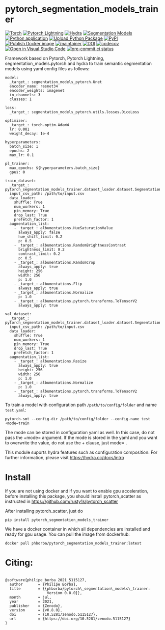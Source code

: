 # pytorch_segmentation_models_trainer


[![Torch](https://img.shields.io/badge/-PyTorch-red?logo=pytorch&labelColor=gray)](https://pytorch.org/get-started/locally/)
[![Pytorch Lightning](https://img.shields.io/badge/code-Lightning-blueviolet)](https://pytorchlightning.ai/)
[![Hydra](https://img.shields.io/badge/conf-hydra-blue)](https://hydra.cc/)
[![Segmentation Models](https://img.shields.io/badge/models-segmentation_models_pytorch-yellow)](https://github.com/qubvel/segmentation_models.pytorch)
[![Python application](https://github.com/phborba/pytorch_segmentation_models_trainer/actions/workflows/python-app.yml/badge.svg)](https://github.com/phborba/pytorch_segmentation_models_trainer/actions/workflows/python-app.yml)
[![Upload Python Package](https://github.com/phborba/pytorch_segmentation_models_trainer/actions/workflows/python-publish.yml/badge.svg)](https://github.com/phborba/pytorch_segmentation_models_trainer/actions/workflows/python-publish.yml)
[![PyPI](https://img.shields.io/pypi/v/pytorch-segmentation-models-trainer)](https://pypi.org/project/pytorch-segmentation-models-trainer/)
[![Publish Docker image](https://github.com/phborba/pytorch_segmentation_models_trainer/actions/workflows/docker-publish.yml/badge.svg)](https://github.com/phborba/pytorch_segmentation_models_trainer/actions/workflows/docker-publish.yml)
[![maintainer](https://img.shields.io/badge/maintainer-phborba-blue.svg)](https://github.com/phborba)
[![DOI](https://zenodo.org/badge/DOI/10.5281/zenodo.4573996.svg)](https://doi.org/10.5281/zenodo.4573996)
[![codecov](https://codecov.io/gh/phborba/pytorch_segmentation_models_trainer/branch/main/graph/badge.svg?token=PRJL5GVOL2)](https://codecov.io/gh/phborba/pytorch_segmentation_models_trainer)
[![Open in Visual Studio Code](https://open.vscode.dev/badges/open-in-vscode.svg)](https://open.vscode.dev/phborba/pytorch_segmentation_models_trainer)
[![pre-commit.ci status](https://results.pre-commit.ci/badge/github/phborba/pytorch_segmentation_models_trainer/main.svg)](https://results.pre-commit.ci/latest/github/phborba/pytorch_segmentation_models_trainer/main)


Framework based on Pytorch, Pytorch Lightning,  segmentation_models.pytorch and hydra to train semantic segmentation models using yaml config files as follows:

```
model:
  _target_: segmentation_models_pytorch.Unet
  encoder_name: resnet34
  encoder_weights: imagenet
  in_channels: 3
  classes: 1

loss:
  _target_: segmentation_models_pytorch.utils.losses.DiceLoss

optimizer:
  _target_: torch.optim.AdamW
  lr: 0.001
  weight_decay: 1e-4

hyperparameters:
  batch_size: 1
  epochs: 2
  max_lr: 0.1

pl_trainer:
  max_epochs: ${hyperparameters.batch_size}
  gpus: 0

train_dataset:
  _target_: pytorch_segmentation_models_trainer.dataset_loader.dataset.SegmentationDataset
  input_csv_path: /path/to/input.csv
  data_loader:
    shuffle: True
    num_workers: 1
    pin_memory: True
    drop_last: True
    prefetch_factor: 1
  augmentation_list:
    - _target_: albumentations.HueSaturationValue
      always_apply: false
      hue_shift_limit: 0.2
      p: 0.5
    - _target_: albumentations.RandomBrightnessContrast
      brightness_limit: 0.2
      contrast_limit: 0.2
      p: 0.5
    - _target_: albumentations.RandomCrop
      always_apply: true
      height: 256
      width: 256
      p: 1.0
    - _target_: albumentations.Flip
      always_apply: true
    - _target_: albumentations.Normalize
      p: 1.0
    - _target_: albumentations.pytorch.transforms.ToTensorV2
      always_apply: true

val_dataset:
  _target_: pytorch_segmentation_models_trainer.dataset_loader.dataset.SegmentationDataset
  input_csv_path: /path/to/input.csv
  data_loader:
    shuffle: True
    num_workers: 1
    pin_memory: True
    drop_last: True
    prefetch_factor: 1
  augmentation_list:
    - _target_: albumentations.Resize
      always_apply: true
      height: 256
      width: 256
      p: 1.0
    - _target_: albumentations.Normalize
      p: 1.0
    - _target_: albumentations.pytorch.transforms.ToTensorV2
      always_apply: true
```

To train a model with configuration path ```/path/to/config/folder``` and name ```test.yaml```:

```
pytorch-smt --config-dir /path/to/config/folder --config-name test +mode=train
```

The mode can be stored in configuration yaml as well. In this case, do not pass the +mode= argument. If the mode is stored in the yaml and you want to overwrite the value, do not use the + clause, just mode= .

This module suports hydra features such as configuration composition. For further information, please visit https://hydra.cc/docs/intro

# Install

If you are not using docker and if you want to enable gpu acceleration, before installing this package, you should install pytorch_scatter as instructed in https://github.com/rusty1s/pytorch_scatter 

After installing pytorch_scatter, just do

```
pip install pytorch_segmentation_models_trainer
```

We have a docker container in which all dependencies are installed and ready for gpu usage. You can pull the image from dockerhub:

```
docker pull phborba/pytorch_segmentation_models_trainer:latest
```

# Citing:

```

@software{philipe_borba_2021_5115127,
  author       = {Philipe Borba},
  title        = {{phborba/pytorch\_segmentation\_models\_trainer: 
                   Version 0.8.0}},
  month        = jul,
  year         = 2021,
  publisher    = {Zenodo},
  version      = {v0.8.0},
  doi          = {10.5281/zenodo.5115127},
  url          = {https://doi.org/10.5281/zenodo.5115127}
}
